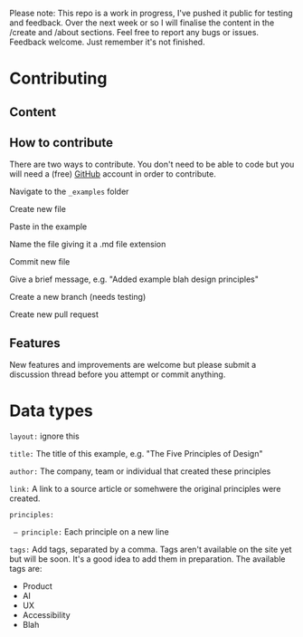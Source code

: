 Please note: This repo is a work in progress, I've pushed it public for testing and feedback. Over the next week or so I will finalise the content in the /create and /about sections. Feel free to report any bugs or issues. Feedback welcome. Just remember it's not finished.

# Contributing

## Content

## How to contribute

There are two ways to contribute. You don't need to be able to code but you will need a (free) [GitHub](https://github.com) account in order to contribute.

Navigate to the `_examples` folder

Create new file

Paste in the example

Name the file giving it a .md file extension

Commit new file

Give a brief message, e.g. "Added example blah design principles"

Create a new branch (needs testing)

Create new pull request

## Features

New features and improvements are welcome but please submit a discussion thread before you attempt or commit anything.

# Data types

 `layout:` ignore this

 `title:` The title of this example, e.g. "The Five Principles of Design"

 `author:` The company, team or individual that created these principles

 `link:` A link to a source article or somehwere the original principles were created.

 `principles:`

 ` — principle:` Each principle on a new line

 `tags:` Add tags, separated by a comma. Tags aren't available on the site yet but will be soon. It's a good idea to add them in preparation. The available tags are:

- Product
- AI
- UX
- Accessibility
- Blah
